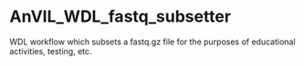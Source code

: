 # AnVIL_WDL_fastq_subsetter
WDL workflow which subsets a fastq.gz file for the purposes of educational activities, testing, etc.
